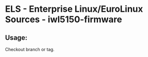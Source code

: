 # ELS - Enterprise Linux/EuroLinux Sources - iwl5150-firmware
 
## Usage:
  Checkout branch or tag.
